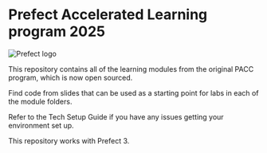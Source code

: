 # Prefect Accelerated Learning program 2025

![Prefect logo](./images/word.png)

This repository contains all of the learning modules from the original PACC program, which is now open sourced.

Find code from slides that can be used as a starting point for labs in each of the module folders.

Refer to the Tech Setup Guide if you have any issues getting your environment set up.

This repository works with Prefect 3.
